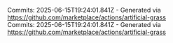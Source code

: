 Commits: 2025-06-15T19:24:01.841Z - Generated via https://github.com/marketplace/actions/artificial-grass
<br>
Commits: 2025-06-15T19:24:01.841Z - Generated via https://github.com/marketplace/actions/artificial-grass
<br>
